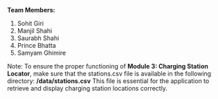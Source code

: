 **Team Members:**

1. Sohit Giri
2. Manjil Shahi
3. Saurabh Shahi
4. Prince Bhatta
5. Samyam Ghimire


Note: To ensure the proper functioning of **Module 3: Charging Station Locator**, make sure that the stations.csv file is available in the following directory:
**/data/stations.csv**
This file is essential for the application to retrieve and display charging station locations correctly.
